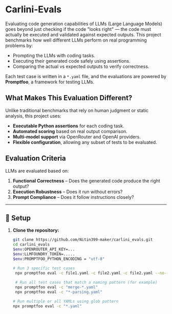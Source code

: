 # Carlini-Evals

Evaluating code generation capabilities of LLMs (Large Language Models) goes beyond just checking if the code "looks right" — the code must actually be executed and validated against expected outputs. This project benchmarks how well different LLMs perform on real programming problems by:

- Prompting the LLMs with coding tasks.
- Executing their generated code safely using assertions.
- Comparing the actual vs expected outputs to verify correctness.

Each test case is written in a `*.yaml` file, and the evaluations are powered by **Promptfoo**, a framework for testing LLMs.

## What Makes This Evaluation Different?

Unlike traditional benchmarks that rely on human judgment or static analysis, this project uses:
- **Executable Python assertions** for each coding task.
- **Automated scoring** based on real output comparison.
- **Multi-model support** via OpenRouter and OpenAI providers.
- **Flexible configuration**, allowing any subset of tests to be evaluated.

## Evaluation Criteria

LLMs are evaluated based on:

1. **Functional Correctness** – Does the generated code produce the right output?
2. **Execution Robustness** – Does it run without errors?
3. **Prompt Compliance** – Does it follow instructions closely?

---

## 🔧 Setup

1. **Clone the repository:**
   ```bash
   git clone https://github.com/Nitin399-maker/carlini_evals.git
   cd carlini_evals
   $env:OPENROUTER_API_KEY=...
   $env:LLMFOUNDRY_TOKEN=.....
   $env:PROMPTFOO_PYTHON_ENCODING = "utf-8"
   
   # Run 3 specific test cases
    npx promptfoo eval -c file1.yaml -c file2.yaml -c file2.yaml --no-cache
    
    # Run all test cases that match a naming pattern (for example)
    npx promptfoo eval -c "merge-*.yaml"
    npx promptfoo eval -c "*-parsing.yaml"

   # Run multiple or all YAMLs using glob pattern
   npx promptfoo eval -c "*.yaml"
